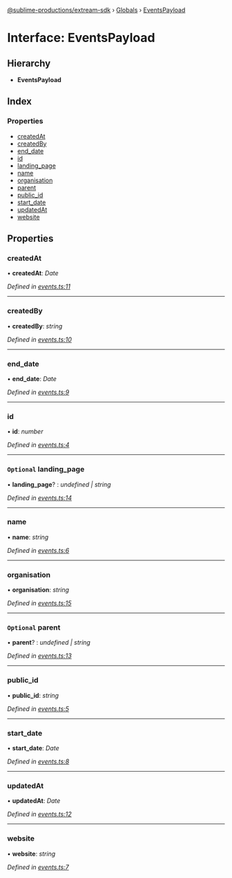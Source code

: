 [@sublime-productions/extream-sdk](../README.md) › [Globals](../globals.md) › [EventsPayload](eventspayload.md)

# Interface: EventsPayload

## Hierarchy

* **EventsPayload**

## Index

### Properties

* [createdAt](eventspayload.md#createdat)
* [createdBy](eventspayload.md#createdby)
* [end_date](eventspayload.md#end_date)
* [id](eventspayload.md#id)
* [landing_page](eventspayload.md#optional-landing_page)
* [name](eventspayload.md#name)
* [organisation](eventspayload.md#organisation)
* [parent](eventspayload.md#optional-parent)
* [public_id](eventspayload.md#public_id)
* [start_date](eventspayload.md#start_date)
* [updatedAt](eventspayload.md#updatedat)
* [website](eventspayload.md#website)

## Properties

###  createdAt

• **createdAt**: *Date*

*Defined in [events.ts:11](https://github.com/Extream-SaaS/ex-sdk/blob/b2de5a9/src/events.ts#L11)*

___

###  createdBy

• **createdBy**: *string*

*Defined in [events.ts:10](https://github.com/Extream-SaaS/ex-sdk/blob/b2de5a9/src/events.ts#L10)*

___

###  end_date

• **end_date**: *Date*

*Defined in [events.ts:9](https://github.com/Extream-SaaS/ex-sdk/blob/b2de5a9/src/events.ts#L9)*

___

###  id

• **id**: *number*

*Defined in [events.ts:4](https://github.com/Extream-SaaS/ex-sdk/blob/b2de5a9/src/events.ts#L4)*

___

### `Optional` landing_page

• **landing_page**? : *undefined | string*

*Defined in [events.ts:14](https://github.com/Extream-SaaS/ex-sdk/blob/b2de5a9/src/events.ts#L14)*

___

###  name

• **name**: *string*

*Defined in [events.ts:6](https://github.com/Extream-SaaS/ex-sdk/blob/b2de5a9/src/events.ts#L6)*

___

###  organisation

• **organisation**: *string*

*Defined in [events.ts:15](https://github.com/Extream-SaaS/ex-sdk/blob/b2de5a9/src/events.ts#L15)*

___

### `Optional` parent

• **parent**? : *undefined | string*

*Defined in [events.ts:13](https://github.com/Extream-SaaS/ex-sdk/blob/b2de5a9/src/events.ts#L13)*

___

###  public_id

• **public_id**: *string*

*Defined in [events.ts:5](https://github.com/Extream-SaaS/ex-sdk/blob/b2de5a9/src/events.ts#L5)*

___

###  start_date

• **start_date**: *Date*

*Defined in [events.ts:8](https://github.com/Extream-SaaS/ex-sdk/blob/b2de5a9/src/events.ts#L8)*

___

###  updatedAt

• **updatedAt**: *Date*

*Defined in [events.ts:12](https://github.com/Extream-SaaS/ex-sdk/blob/b2de5a9/src/events.ts#L12)*

___

###  website

• **website**: *string*

*Defined in [events.ts:7](https://github.com/Extream-SaaS/ex-sdk/blob/b2de5a9/src/events.ts#L7)*
